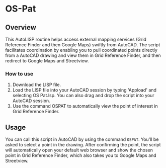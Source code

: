 # OS-Pat
## Overview
This AutoLISP routine helps access external mapping services (Grid Reference Finder and then Google Maps) swiftly from AutoCAD. The script facilitates coordination by enabling you to pull coordinated points directly from a AutoCAD drawing and view them in Grid Reference Finder, and then redirect to Google Maps and Streetview.
### How to use
1. Download the LISP file.
2. Load the LISP file into your AutoCAD session by typing 'Appload' and selecting OS Pat.lsp. You can also drag and drop the script into your AutoCAD session.
3. Use the command OSPAT to automatically view the point of interest in Grid Reference Finder.

## Usage

You can call this script in AutoCAD by using the command `OSPAT`. You'll be asked to select a point in the drawing. After confirming the point, the script will automatically open your default web browser and show the chosen point in Grid Reference Finder, which also takes you to Google Maps and Streetview.

